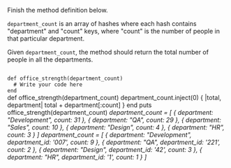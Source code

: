Finish the method definition below.

`department_count` is an array of hashes where each hash contains "department" and "count" keys, where "count" is the number of people in that particular department.

Given `department_count`, the method should return the total number of people in all the departments.


<codeblock language="ruby" type="exercise" testMode="multipleInput">
<code>
def office_strength(department_count)
  # Write your code here
end
</code>

<solution>
def office_strength(department_count)
  department_count.inject(0) { |total, department| total + department[:count] }
end
</solution>

<testcases>
<caller>
puts office_strength(department_count)
</caller>
<testcase>
<i>
department_count = [
  {
    department: "Development",
    count: 31
  },
  {
    department: "QA",
    count: 29
  },
  {
    department: "Sales",
    count: 10
  },
  {
    department: "Design",
    count: 4
  },
  {
    department: "HR",
    count: 3
  }
]
</i>
</testcase>
<testcase>
<i>
department_count = [
  {
    department: "Development",
    department_id: '007',
    count: 9
  },
  {
    department: "QA",
    department_id: '221',
    count: 2
  },
  {
    department: "Design",
    department_id: '42',
    count: 3
  },
  {
    department: "HR",
    department_id: '1',
    count: 1
  }
]

</i>
</testcase>
</testcases>
</codeblock>
